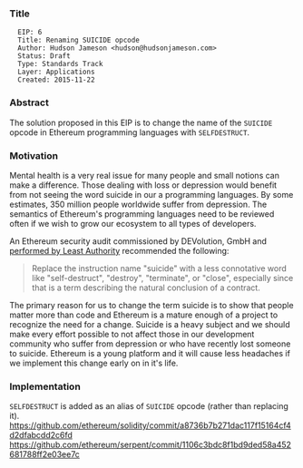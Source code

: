 ### Title

      EIP: 6
      Title: Renaming SUICIDE opcode
      Author: Hudson Jameson <hudson@hudsonjameson.com>
      Status: Draft
      Type: Standards Track
      Layer: Applications
      Created: 2015-11-22

### Abstract
The solution proposed in this EIP is to change the name of the `SUICIDE` opcode in Ethereum programming languages with `SELFDESTRUCT`.

### Motivation
Mental health is a very real issue for many people and small notions can make a difference. Those dealing with loss or depression would benefit from not seeing the word suicide in our a programming languages. By some estimates, 350 million people worldwide suffer from depression. The semantics of Ethereum's programming languages need to be reviewed often if we wish to grow our ecosystem to all types of developers.

An Ethereum security audit commissioned by DEVolution, GmbH and [performed by Least Authority](https://github.com/LeastAuthority/ethereum-analyses/blob/master/README.md) recommended the following:
> Replace the instruction name "suicide" with a less connotative word like "self-destruct", "destroy", "terminate", or "close", especially since that is a term describing the natural conclusion of a contract.

The primary reason for us to change the term suicide is to show that people matter more than code and Ethereum is a mature enough of a project to recognize the need for a change. Suicide is a heavy subject and we should make every effort possible to not affect those in our development community who suffer from depression or who have recently lost someone to suicide. Ethereum is a young platform and it will cause less headaches if we implement this change early on in it's life.

### Implementation
`SELFDESTRUCT` is added as an alias of `SUICIDE` opcode (rather than replacing it).
https://github.com/ethereum/solidity/commit/a8736b7b271dac117f15164cf4d2dfabcdd2c6fd
https://github.com/ethereum/serpent/commit/1106c3bdc8f1bd9ded58a452681788ff2e03ee7c
